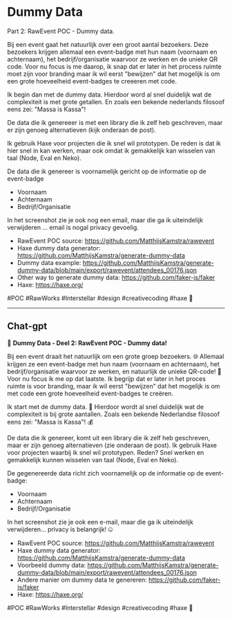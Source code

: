 # Dummy Data

Part 2: RawEvent POC - Dummy data.

Bij een event gaat het natuurlijk over een groot aantal bezoekers. Deze bezoekers krijgen allemaal een event-badge met hun naam (voornaam en achternaam), het bedrijf/organisatie waarvoor ze werken en de unieke QR code. Voor nu focus is me daarop, ik snap dat er later in het process ruimte moet zijn voor branding maar ik wil eerst "bewijzen" dat het mogelijk is om een grote hoeveelheid event-badges te creeeren met code.

Ik begin dan met de dummy data. Hierdoor word al snel duidelijk wat de complexiteit is met grote getallen.
En zoals een bekende nederlands filosoof eens zei: "Massa is Kassa"!

De data die ik genereeer is met een library die ik zelf heb geschreven, maar er zijn genoeg alternatieven (kijk onderaan de post).

Ik gebruik Haxe voor projecten die ik snel wil prototypen. De reden is dat ik hier snel in kan werken, maar ook omdat ik gemakkelijk kan wisselen van taal (Node, Eval en Neko).

De data die ik genereer is voornamelijk gericht op de informatie op de event-badge

- Voornaam
- Achternaam
- Bedrijf/Organisatie

In het screenshot zie je ook nog een email, maar die ga ik uiteindelijk verwijderen ... email is nogal privacy gevoelig.

- RawEvent POC source: https://github.com/MatthijsKamstra/rawevent
- Haxe dummy data generator: https://github.com/MatthijsKamstra/generate-dummy-data
- Dummy data example: https://github.com/MatthijsKamstra/generate-dummy-data/blob/main/export/rawevent/attendees_00176.json
- Other way to generate dummy data: https://github.com/faker-js/faker
- Haxe: https://haxe.org/

#POC #RawWorks #Interstellar #design #creativecoding #haxe 🚀

---

## Chat-gpt

🚀 **Dummy Data - Deel 2: RawEvent POC - Dummy data!**

Bij een event draait het natuurlijk om een grote groep bezoekers. 🌐 Allemaal krijgen ze een event-badge met hun naam (voornaam en achternaam), het bedrijf/organisatie waarvoor ze werken, en natuurlijk de unieke QR-code! 🎫 Voor nu focus ik me op dat laatste. Ik begrijp dat er later in het proces ruimte is voor branding, maar ik wil eerst "bewijzen" dat het mogelijk is om met code een grote hoeveelheid event-badges te creëren.

Ik start met de dummy data. 🤖 Hierdoor wordt al snel duidelijk wat de complexiteit is bij grote aantallen. Zoals een bekende Nederlandse filosoof eens zei: "Massa is Kassa"! 💰

De data die ik genereer, komt uit een library die ik zelf heb geschreven, maar er zijn genoeg alternatieven (zie onderaan de post). Ik gebruik Haxe voor projecten waarbij ik snel wil prototypen. Reden? Snel werken en gemakkelijk kunnen wisselen van taal (Node, Eval en Neko).

De gegenereerde data richt zich voornamelijk op de informatie op de event-badge:

- Voornaam
- Achternaam
- Bedrijf/Organisatie

In het screenshot zie je ook een e-mail, maar die ga ik uiteindelijk verwijderen... privacy is belangrijk! 🤐

- RawEvent POC source: https://github.com/MatthijsKamstra/rawevent
- Haxe dummy data generator: https://github.com/MatthijsKamstra/generate-dummy-data
- Voorbeeld dummy data: https://github.com/MatthijsKamstra/generate-dummy-data/blob/main/export/rawevent/attendees_00176.json
- Andere manier om dummy data te genereren: https://github.com/faker-js/faker
- Haxe: https://haxe.org/

#POC #RawWorks #Interstellar #design #creativecoding #haxe 🚀
